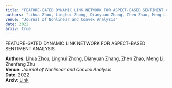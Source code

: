 ```yaml
---
title: "FEATURE-GATED DYNAMIC LINK NETWORK FOR ASPECT-BASED SENTIMENT ANALYSIS"
authors: "Lihua Zhou, Linghui Zhong, Dianyuan Zhang, Zhen Zhao, Meng Li, Zhenfang Zhu"
venue: "Journal of Nonlinear and Convex Analysis"
date: 2022
arxiv: true
---
```


FEATURE-GATED DYNAMIC LINK NETWORK FOR ASPECT-BASED SENTIMENT ANALYSIS.

**Authors**: Lihua Zhou, Linghui Zhong, Dianyuan Zhang, Zhen Zhao, Meng Li, Zhenfang Zhu  
**Venue**: *Journal of Nonlinear and Convex Analysis*  
**Date**: 2022  
**Arxiv**: [Link](#)
